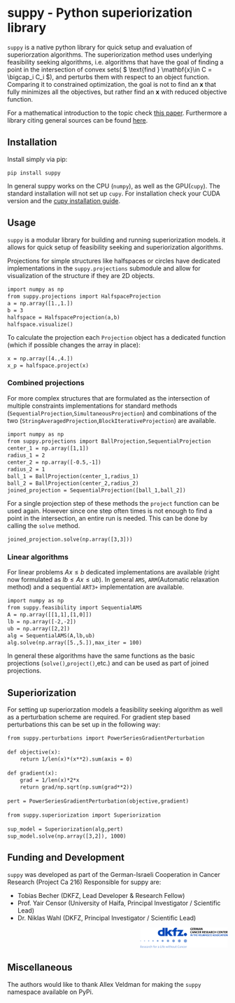 # suppy - Python superiorization library

`suppy` is a native python library for quick setup and evaluation of superiorzation algorithms.
The superiorization method uses underlying feasibility seeking algorithms, i.e. algorithms that have the goal of finding a point in the intersection of convex sets(
$
\text{find } \mathbf{x}\in C = \bigcap_i C_i
$),
and perturbs them with respect to an object function. Comparing it to constrained optimization, the goal is not to find an $\mathbf{x}$ that fully minimizes all the objectives, but rather find an $\mathbf{x}$ with reduced objective function.

For a mathematical introduction to the topic check [this paper](https://pmc.ncbi.nlm.nih.gov/articles/PMC2897099/). Furthermore a library citing general sources can be found [here](https://arxiv.org/pdf/1506.04219).


## Installation
Install simply via pip:

```
pip install suppy
```

In general suppy works on the CPU (`numpy`), as well as the GPU(`cupy`). The standard installation will not set up `cupy`.
For installation check your CUDA version and the [cupy installation guide](https://docs.cupy.dev/en/stable/install.html).

## Usage

`suppy` is a modular library for building and running superiorization models.
it allows for quick setup of feasibility seeking and superiorization algorithms.

Projections for simple structures like halfspaces or circles have dedicated implementations in the `suppy.projections` submodule and allow for visualization of the structure if they are 2D objects.

```
import numpy as np
from suppy.projections import HalfspaceProjection
a = np.array([1.,1.])
b = 3
halfspace = HalfspaceProjection(a,b)
halfspace.visualize()
```

To calculate the projection each ``Projection`` object has a dedicated function (which if possible changes the array in place):
```
x = np.array([4.,4.])
x_p = halfspace.project(x)
```

### Combined projections
For more complex structures that are formulated as the intersection of multiple constraints implementations for standard methods (``SequentialProjection``,``SimultaneousProjection``) and combinations of the two (``StringAveragedProjection``,``BlockIterativeProjection``) are available.

```
import numpy as np
from suppy.projections import BallProjection,SequentialProjection
center_1 = np.array([1,1])
radius_1 = 2
center_2 = np.array([-0.5,-1])
radius_2 = 1
ball_1 = BallProjection(center_1,radius_1)
ball_2 = BallProjection(center_2,radius_2)
joined_projection = SequentialProjection([ball_1,ball_2])
```
For a single projection step of these methods the ``project`` function can be used again. However since one step often times is not enough to find a point in the intersection, an entire run is needed.
This can be done by calling the ``solve`` method.

```
joined_projection.solve(np.array([3,3]))
```

### Linear algorithms

For linear problems $Ax\leq b$ dedicated implementations are available (right now formulated as $lb \leq Ax \leq ub$). In general ``AMS``, ``ARM``(Automatic relaxation method) and a sequential ``ART3+`` implementation are available.

```
import numpy as np
from suppy.feasibility import SequentialAMS
A = np.array([[1,1],[1,0]])
lb = np.array([-2,-2])
ub = np.array([2,2])
alg = SequentialAMS(A,lb,ub)
alg.solve(np.array([5.,5.]),max_iter = 100)
```

In general these algorithms have the same functions as the basic projections (``solve()``,``project()``,etc.) and can be used as part of joined projections.

## Superiorization

For setting up superiorzation models a feasibility seeking algorithm as well as a perturbation scheme are required.
For gradient step based perturbations this can be set up in the following way:
```
from suppy.perturbations import PowerSeriesGradientPerturbation

def objective(x):
    return 1/len(x)*(x**2).sum(axis = 0)

def gradient(x):
    grad = 1/len(x)*2*x
    return grad/np.sqrt(np.sum(grad**2))

pert = PowerSeriesGradientPerturbation(objective,gradient)

from suppy.superiorization import Superiorization

sup_model = Superiorization(alg,pert)
sup_model.solve(np.array([3,2]), 1000)
```


## Funding and Development
`suppy` was developed as part of the German-Israeli Cooperation in Cancer Research (Project Ca 216)
Responsible for suppy are:

- Tobias Becher (DKFZ, Lead Developer & Research Fellow)
- Prof. Yair Censor (University of Haifa, Principal Investigator / Scientific Lead)
- Dr. Niklas Wahl (DKFZ, Principal Investigator / Scientific Lead)
<p align="right">
<img src= https://raw.githubusercontent.com/e0404/matRad/98ba2fb8b07f727a3963cf2572c82a548444580b/matRad/gfx/dkfz_logo_blue.png width="200" />
</p>

## Miscellaneous
The authors would like to thank Allex Veldman for making the `suppy` namespace available on PyPi.
